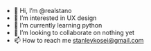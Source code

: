 - 👋 Hi, I’m @realstano
- 👀 I’m interested in UX design
- 🌱 I’m currently learning python
- 💞️ I’m looking to collaborate on nothing yet
- 📫 How to reach me stanleykosei@gmail.com

<!---
realstano/realstano is a ✨ special ✨ repository because its `README.md` (this file) appears on your GitHub profile.
You can click the Preview link to take a look at your changes.
--->
